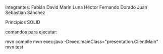 Integrantes: Fabián David Marín Luna
	     Héctor Fernando Dorado
	     Juan Sebastian Sánchez

Principios SOLID


comandos para ejecutar:


mvn compile
mvn exec:java -Dexec.mainClass="presentation.ClientMain"
mvn test